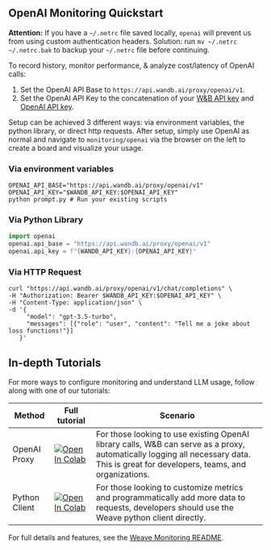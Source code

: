 ## OpenAI Monitoring Quickstart

**Attention:** If you have a `~/.netrc` file saved locally, `openai` will prevent us from using custom authentication headers. Solution: run `mv ~/.netrc ~/.netrc.bak` to backup your `~/.netrc` file before continuing.

To record history, monitor performance, & analyze cost/latency of OpenAI calls:

1. Set the OpenAI API Base to `https://api.wandb.ai/proxy/openai/v1`.
2. Set the OpenAI API Key to the concatenation of your [W&B API key](https://wandb.ai/authorize) and [OpenAI API key](https://platform.openai.com/account/api-keys).

Setup can be achieved 3 different ways: via environment variables, the python library, or direct http requests. After setup, simply use OpenAI as normal and navigate to `monitoring/openai` via the browser on the left to create a board and visualize your usage.

### Via environment variables

```shell
OPENAI_API_BASE="https://api.wandb.ai/proxy/openai/v1"
OPENAI_API_KEY="$WANDB_API_KEY:$OPENAI_API_KEY"
python prompt.py # Run your existing scripts
```

### Via Python Library

```python
import openai
openai.api_base = "https://api.wandb.ai/proxy/openai/v1"
openai.api_key = f"{WANDB_API_KEY}:{OPENAI_API_KEY}"
```

### Via HTTP Request

```shell
curl "https://api.wandb.ai/proxy/openai/v1/chat/completions" \
-H "Authorization: Bearer $WANDB_API_KEY:$OPENAI_API_KEY" \
-H "Content-Type: application/json" \
-d '{
     "model": "gpt-3.5-turbo",
     "messages": [{"role": "user", "content": "Tell me a joke about loss functions!"}]
   }'
```

## In-depth Tutorials

For more ways to configure monitoring and understand LLM usage, follow along with one of our tutorials:

| Method        | Full tutorial                                                                                                                                                                                                 | Scenario                                                                                                                                                                            |
| ------------- | ------------------------------------------------------------------------------------------------------------------------------------------------------------------------------------------------------------- | ----------------------------------------------------------------------------------------------------------------------------------------------------------------------------------- |
| OpenAI Proxy  | [![Open In Colab](https://colab.research.google.com/assets/colab-badge.svg)](https://colab.research.google.com/github/wandb/weave/blob/master/examples/prompts/llm_monitoring/openai_proxy_quickstart.ipynb)  | For those looking to use existing OpenAI library calls, W&B can serve as a proxy, automatically logging all necessary data. This is great for developers, teams, and organizations. |
| Python Client | [![Open In Colab](https://colab.research.google.com/assets/colab-badge.svg)](https://colab.research.google.com/github/wandb/weave/blob/master/examples/prompts/llm_monitoring/openai_client_quickstart.ipynb) | For those looking to customize metrics and programmatically add more data to requests, developers should use the Weave python client directly.                                      |

For full details and features, see the [Weave Monitoring README](https://github.com/wandb/weave/tree/master/examples/prompts/llm_monitoring).
